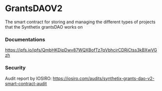# GrantsDAOV2

The smart contract for storing and managing the different types of projects that the Synthetix grantsDAO works on

### Documentations

https://ipfs.io/ipfs/QmbHKDjpDwv87WQXBofTz7qVbhcirCDRiCtss3kBXwVGzh

### Security

Audit report by IOSIRO: https://iosiro.com/audits/synthetix-grants-dao-v2-smart-contract-audit
